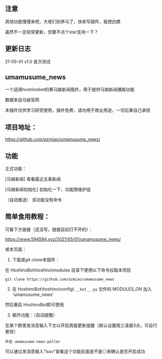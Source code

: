 
## 注意

其他功能慢慢来吧，大佬们别养马了，快来写插件，我想白嫖

虽然不一定经常更新，但要不点个star支持一下？

## 更新日志

21-05-01    v1.0    首次测试

## umamusume_news

一个适用hoshinobot的赛马娘新闻插件，用于提供马娘新闻播报功能

数据来自马娘官网

本插件仅供学习研究使用，插件免费，请勿用于商业用途，一切后果自己承担

## 项目地址：
https://github.com/azmiao/umamusume_news/

## 功能

正式功能：

[马娘新闻] 查看最近五条新闻

[马娘新闻初始化] 初始化一下，功能限维护组

（自动推送） 该功能没有命令

## 简单食用教程：

可看下方链接（还没写，链接目前打不开的）：

https://www.594594.xyz/2021/05/01/umamusume_news/

或本页面：

1. 下载或git clone本插件：

在 HoshinoBot\hoshino\modules 目录下使用以下命令拉取本项目
```
git clone https://github.com/azmiao/umamusume_news
```

2. 在 HoshinoBot\hoshino\config\ `__bot__.py` 文件的 MODULES_ON 加入 'umamusume_news'

然后重启 HoshinoBot即可使用

3. 额外功能：（自动提醒）

在某个群里发消息输入下文以开启周报更新提醒（默认设置周三凌晨3点，可自行更改）
```
开启 umamusume-news-poller
```
可以通过发消息输入"lssv"查看这个功能前面是不是⚪来确认是否开启成功